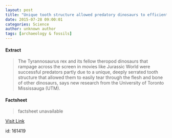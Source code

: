 ```yaml
---
layout: post
title: "Unique tooth structure allowed predatory dinosaurs to efficiently crunch flesh and bone"
date: 2015-07-28 09:00:01
categories: Science
author: unknown author
tags: [archaeology & fossils]
---
```



#### Extract
>The Tyrannosaurus rex and its fellow theropod dinosaurs that rampage across the screen in movies like Jurassic World were successful predators partly due to a unique, deeply serrated tooth structure that allowed them to easily tear through the flesh and bone of other dinosaurs, says new research from the University of Toronto Mississauga (UTM).

#### Factsheet
>factsheet unavailable

[Visit Link](http://phys.org/news/2015-07-unique-tooth-predatory-dinosaurs-efficiently.html)

id:  161419
